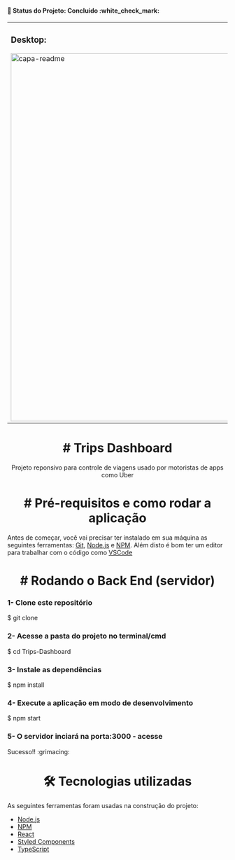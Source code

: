 <h4> 
🚀 Status do Projeto: Concluido  :white_check_mark:
</h4>
<table>
  <tr>
    <td valign="top">
        <h3> Desktop: </h3>
        <img width="840" alt="capa-readme" src="https://user-images.githubusercontent.com/40247730/165427138-28c0020b-1d1c-4b43-b9ad-be83d4030879.png">
    </td>
    <td valign="top">
        <h3> Mobile: </h3>
        <img width="298" alt="mobile-readme" src="https://user-images.githubusercontent.com/40247730/165428080-8f2a453a-f39d-428e-ba5f-b190155ea75a.png">
    </td>
  </tr>
</table>


<h1 align="center"> # Trips Dashboard</h1>

<p align="center">Projeto reponsivo para controle de viagens usado por motoristas de apps como Uber</p>

<h1 align="center"> # Pré-requisitos e como rodar a aplicação</h1>

Antes de começar, você vai precisar ter instalado em sua máquina as seguintes ferramentas:
[Git](https://git-scm.com), [Node.js](https://nodejs.org/en/) e [NPM](https://www.npmjs.com/). 
Além disto é bom ter um editor para trabalhar com o código como [VSCode](https://code.visualstudio.com/)

<h1 align="center"> # Rodando o Back End (servidor)</h1>

<h3> 1- Clone este repositório </h3>
$ git clone <https://github.com/BrunoSantosCosta/Trips-Dashboard>

<h3> 2- Acesse a pasta do projeto no terminal/cmd</h3>
$ cd Trips-Dashboard

<h3> 3- Instale as dependências</h3>
$ npm install

<h3> 4- Execute a aplicação em modo de desenvolvimento</h3>
$ npm start

<h3> 5- O servidor inciará na porta:3000 - acesse <http://localhost:3000> </h3>
Sucesso!! :grimacing:	
  

  
  
<h1 align="center"> 🛠 Tecnologias utilizadas</h1>
As seguintes ferramentas foram usadas na construção do projeto:

- [Node.js](https://nodejs.org/en/)
- [NPM](https://www.npmjs.com/)
- [React](https://pt-br.reactjs.org/)
- [Styled Components](https://styled-components.com/)
- [TypeScript](https://www.typescriptlang.org/)
